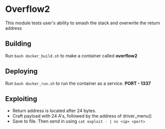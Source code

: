 # Overflow2

This module tests user's ability to smash the stack and overwrite the return address


## Building

Run `bash docker_build.sh` to make a container called **overflow2**

## Deploying

Run `bash docker_run.sh` to run the container as a service.
**PORT - 1337**

## Exploiting

- Return address is located after 24 bytes.
- Craft payload with 24 A's, followed by the address of driver_menu()
- Save to file. Then send in using `cat exploit - | nc <ip> <port>` 
